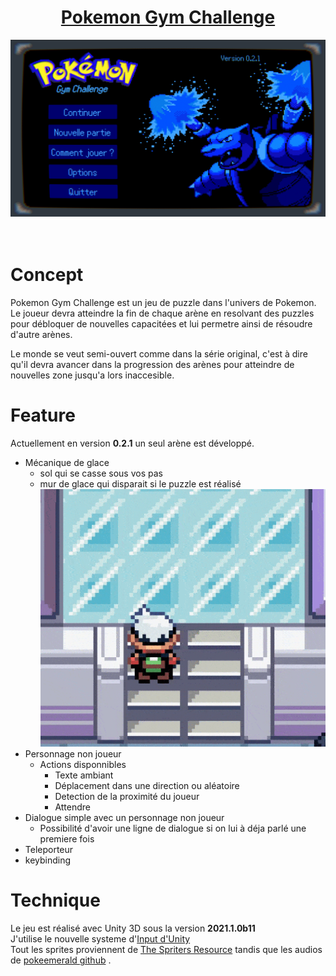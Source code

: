 # <center><ins>Pokemon Gym Challenge</ins></center>
![alt](./MarkdownRessources/mainMenu.gif)
<br/><br/><br/>

# Concept

Pokemon Gym Challenge est un jeu de puzzle dans l'univers de Pokemon. Le joueur devra atteindre la fin de chaque arène en resolvant des puzzles pour débloquer de nouvelles capacitées et lui permetre ainsi de résoudre d'autre arènes.

Le monde se veut semi-ouvert comme dans la série original, c'est à dire qu'il devra avancer dans la progression des arènes pour atteindre de nouvelles zone jusqu'a lors inaccesible. 

# Feature

Actuellement en version **0.2.1** un seul arène est développé.   
* Mécanique de glace
    * sol qui se casse sous vos pas
    * mur de glace qui disparait si le puzzle est réalisé
    ![alt](./MarkdownRessources/ice.gif)
* Personnage non joueur 
    * Actions disponnibles   
        * Texte ambiant 
        * Déplacement dans une direction ou aléatoire
        * Detection de la proximité du joueur
        * Attendre
* Dialogue simple avec un personnage non joueur 
    * Possibilité d'avoir une ligne de dialogue si on lui à déja parlé une premiere fois
* Teleporteur
* keybinding
  

# Technique 

Le jeu est réalisé avec Unity 3D sous la version **2021.1.0b11**  
J'utilise le nouvelle systeme d'[Input d'Unity](https://docs.unity3d.com/Packages/com.unity.inputsystem@1.0/manual/QuickStartGuide.html)  
Tout les sprites proviennent de [The Spriters Resource](https://www.spriters-resource.com/) tandis que les audios de [pokeemerald github](https://github.com/pret/pokeemerald) .



